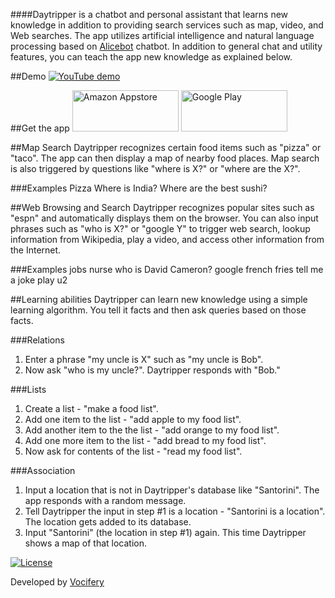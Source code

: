 ####Daytripper is a chatbot and personal assistant that learns new knowledge in addition to providing search services such as map, video, and Web searches. The app utilizes artificial intelligence and natural language processing based on [Alicebot](http://alicebot.org) chatbot. In addition to general chat and utility features, you can teach the app new knowledge as explained below.

##Demo
[![YouTube demo](http://img.youtube.com/vi/Osjsker6lRg/0.jpg)](http://www.youtube.com/watch?v=Osjsker6lRg)

##Get the app
<a href="http://www.amazon.com/Vocifery-Technology-Daytripper-v2/dp/B01BHMJ2OY/" target="_blank">
<img alt="Amazon Appstore" src="https://images-na.ssl-images-amazon.com/images/G/01/mobile-apps/devportal2/res/images/amazon-underground-app-us-black.png" width="170" height="66"/></a>
<a href="https://play.google.com/store/apps/details?id=com.vocifery.daytripper" target="_blank">
<img alt="Google Play" src="https://upload.wikimedia.org/wikipedia/commons/thumb/c/cd/Get_it_on_Google_play.svg/170px-Get_it_on_Google_play.svg.png" width="170" height="66"/></a>

##Map Search
Daytripper recognizes certain food items such as "pizza" or "taco". The app can then display a map of nearby food places. Map search is also triggered by questions like "where is X?" or "where are the X?".

###Examples
    Pizza
    Where is India?
    Where are the best sushi?

##Web Browsing and Search
Daytripper recognizes popular sites such as "espn" and automatically displays them on the browser. You can also input phrases such as "who is X?" or "google Y" to trigger web search, lookup information from Wikipedia, play a video, and access other information from the Internet.

###Examples
    jobs nurse
    who is David Cameron?
    google french fries
    tell me a joke
    play u2

##Learning abilities
Daytripper can learn new knowledge using a simple learning algorithm. You tell it facts and then ask queries based on those facts.

###Relations
1. Enter a phrase "my uncle is X" such as "my uncle is Bob".
2. Now ask "who is my uncle?". Daytripper responds with "Bob."

###Lists
1. Create a list - "make a food list".
2. Add one item to the list - "add apple to my food list".
3. Add another item to the the list - "add orange to my food list".
4. Add one more item to the list - "add bread to my food list".
5. Now ask for contents of the list - "read my food list".

###Association
1. Input a location that is not in Daytripper's database like "Santorini". The app responds with a random message.
2. Tell Daytripper the input in step #1 is a location - "Santorini is a location". The location gets added to its database.
3. Input "Santorini" (the location in step #1) again. This time Daytripper shows a map of that location.


[![License](https://img.shields.io/badge/License-Apache%202.0-blue.svg)](https://opensource.org/licenses/Apache-2.0)

Developed by [Vocifery](http://vocifery.com)
